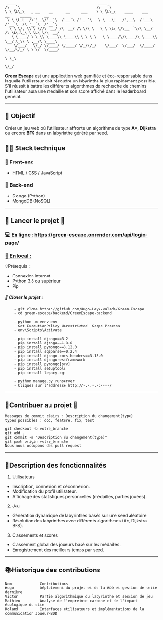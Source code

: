 ```                                                                                                                                                              
 ____                                      ____                                                
/\  _`\                                   /\  _`\                                              
\ \ \L\_\   _ __    __      __     ___    \ \ \L\_\    ____    ___      __     _____      __   
 \ \ \L_L  /\`'__\/'__`\  /'__`\ /' _ `\   \ \  _\L   /',__\  /'___\  /'__`\  /\ '__`\  /'__`\ 
  \ \ \/, \\ \ \//\  __/ /\  __/ /\ \/\ \   \ \ \L\ \/\__, `\/\ \__/ /\ \L\.\_\ \ \L\ \/\  __/ 
   \ \____/ \ \_\\ \____\\ \____\\ \_\ \_\   \ \____/\/\____/\ \____\\ \__/.\_\\ \ ,__/\ \____\
    \/___/   \/_/ \/____/ \/____/ \/_/\/_/    \/___/  \/___/  \/____/ \/__/\/_/ \ \ \/  \/____/
                                                                                 \ \_\         
                                                                                  \/_/         
```                                                                                                                                                        
**Green Escape** est une application web gamifiée et éco-responsable dans laquelle l'utilisateur doit résoudre un labyrinthe le plus rapidement possible.  
S’il réussit à battre les différents algorithmes de recherche de chemins, l'utilisateur aura une medaille et son score affiché dans le leaderboard général.  

---

## 🎯 Objectif

Créer un jeu web où l’utilisateur affronte un algorithme de type **A\***, **Dijkstra** ou encore **BFS** dans un labyrinthe généré par seed.

## 🧑‍💻 Stack technique

### 🔹 Front-end
- HTML / CSS / JavaScript

### 🔹 Back-end
- Django (Python)
- MongoDB (NoSQL)

---

## **🚀 Lancer le projet 🚀**

### <ins>💻 En ligne :</ins>  https://green-escape.onrender.com/api/login-page/

### <ins>💾 En local :</ins>

 💡Prérequis :
 - Connexion internet
 - Python 3.8 ou supérieur
 - Pip 



##### 🤖 Cloner le projet :
``` 
    - git clone https://github.com/Hugo-Leyx-valade/Green-Escape
    - cd green-escape/backend/GreenEscape-backend
    
    - python -m venv env
    - Set-ExecutionPolicy Unrestricted -Scope Process
    - env\Scripts\Activate

    - pip install django==3.2
    - pip install djongo==1.3.6
    - pip install pymongo==3.12.0
    - pip install sqlparse==0.2.4
    - pip install django-cors-headers==3.13.0
    - pip install djangorestframework
    - pip install pymongo[srv]
    - pip install setuptools
    - pip install legacy-cgi
    
    - python manage.py runserver
    - Cliquez sur l'addresse http://-.-.-.-:----/
```
---

## 🤝Contribuer au projet 🤝

``` 
Messages de commit clairs : Description du changement(type)
types possibles : doc, feature, fix, test

git checkout -b votre_branche
git add .
git commit -m "Description du changement(type)"
git push origin votre_branche
Nous nous occupons des pull request
```

---

## 📝Description des fonctionnalités
1. Utilisateurs
- Inscription, connexion et déconnexion.
- Modification du profil utilisateur.
- Affichage des statistiques personnelles (médailles, parties jouées).
2. Jeu
- Génération dynamique de labyrinthes basés sur une seed aléatoire.
- Résolution des labyrinthes avec différents algorithmes (A*, Dijkstra, BFS).
3. Classements et scores
- Classement global des joueurs basé sur les médailles.
- Enregistrement des meilleurs temps par seed.

---

## 📚Historique des contributions
``` 
Nom	            Contributions
Hugo        	Déploiement du projet et de la BDD et gestion de cette dernière
Victor          Partie algorithmique du labyrinthe et session de jeu
Mathieu     	Analyse de l'empreinte carbone et de l'impact écologique du site
Roland      	Interfaces utilisateurs et implémentations de la communication Joueur-BDD
```